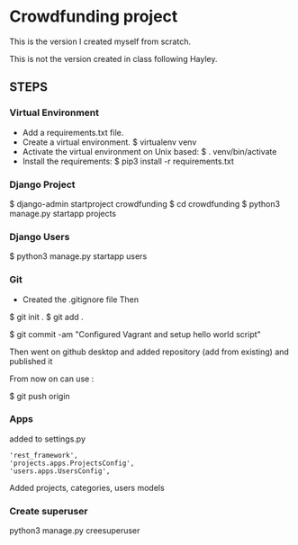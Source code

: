 # Crowdfunding project

This is the version I created myself from scratch.

This is not the version created in class following Hayley.



## STEPS

### Virtual Environment

- Add a requirements.txt file.
- Create a virtual environment.
$ virtualenv venv
- Activate the virtual environment on Unix based:
$ . venv/bin/activate
- Install the requirements:
$ pip3 install -r requirements.txt


### Django Project

$ django-admin startproject crowdfunding
$ cd crowdfunding
$ python3 manage.py startapp projects

### Django Users

$ python3 manage.py startapp users


### Git

- Created the .gitignore file
Then

$ git init .
$ git add .

$ git commit -am "Configured Vagrant and setup hello world script"

Then went on github desktop and added repository (add from existing) and published it

From now on can use :

$ git push origin


### Apps

added to settings.py

    'rest_framework',
    'projects.apps.ProjectsConfig', 
    'users.apps.UsersConfig',


Added projects, categories, users models

### Create superuser

python3 manage.py creesuperuser
